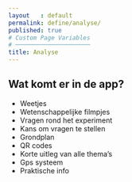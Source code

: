 ```yaml
---
layout   : default
permalink: define/analyse/
published: true
# Custom Page Variables
# ─────────────────────
title: Analyse
---
```


<h2>Wat komt er in de app?</h2>

- Weetjes
- Wetenschappelijke filmpjes
- Vragen rond het experiment
- Kans om vragen te stellen
- Grondplan
- QR codes
- Korte uitleg van alle thema’s
- Gps systeem
- Praktische info
